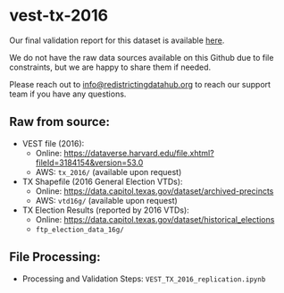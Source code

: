 # vest-tx-2016

Our final validation report for this dataset is available [here](https://redistrictingdatahub.org/dataset/vest-2016-texas-precinct-and-election-results/). 

We do not have the raw data sources available on this Github due to file constraints, but we are happy to share them if needed. 

Please reach out to info@redistrictingdatahub.org to reach our support team if you have any questions.

## Raw from source:
- VEST file (2016): 
  - Online: https://dataverse.harvard.edu/file.xhtml?fileId=3184154&version=53.0 
  - AWS: `tx_2016/` (available upon request)
- TX Shapefile (2016 General Election VTDs):
  - Online: https://data.capitol.texas.gov/dataset/archived-precincts
  - AWS: `vtd16g/` (available upon request)
- TX Election Results (reported by 2016 VTDs): 
  - Online: https://data.capitol.texas.gov/dataset/historical_elections
  - `ftp_election_data_16g/`
  
## File Processing:
- Processing and Validation Steps: `VEST_TX_2016_replication.ipynb`
